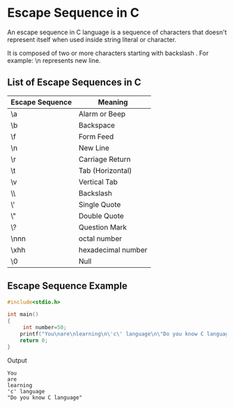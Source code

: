 # Escape Sequence in C

An escape sequence in C language is a sequence of characters that doesn't represent itself when used inside string literal or character.

It is composed of two or more characters starting with backslash \. For example: \n represents new line.

## List of Escape Sequences in C

| Escape Sequence | Meaning            |
| --------------- | ------------------ |
| \a              | Alarm or Beep      |
| \b              | Backspace          |
| \f              | Form Feed          |
| \n              | New Line           |
| \r              | Carriage Return    |
| \t              | Tab (Horizontal)   |
| \v              | Vertical Tab       |
| \\\             | Backslash          |
| \\'             | Single Quote       |
| \\"             | Double Quote       |
| \\?             | Question Mark      |
| \nnn            | octal number       |
| \xhh            | hexadecimal number |
| \0              | Null               |

## Escape Sequence Example

```c
#include<stdio.h>

int main()
{
     int number=50;
    printf("You\nare\nlearning\n\'c\' language\n\"Do you know C language\"");
    return 0;
}
```

Output
```
You
are
learning
'c' language
"Do you know C language"
```